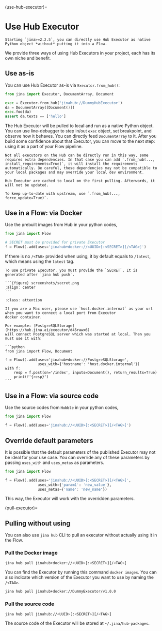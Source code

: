 (use-hub-executor)=
# Use Hub Executor

```{tip}
Starting `jina>=2.2.5`, you can directly use Hub Executor as native Python object *without* putting it into a Flow.  
```

We provide three ways of using Hub Executors in your project, each has its own niche and benefit.

## Use as-is

You can use Hub Executor as-is via `Executor.from_hub()`:

```python
from jina import Executor, DocumentArray, Document

exec = Executor.from_hub('jinahub://DummyHubExecutor')
da = DocumentArray([Document()])
exec.foo(da)
assert da.texts == ['hello']
```

The Hub Executor will be pulled to local and run as a native Python object. You can use line-debugger to step in/out `exec` object, set breakpoint, and observe how it behaves. You can directly feed `DocumentArray` to it. After you build some confidence about that Executor, you can move to the next step: using it as a part of your Flow pipeline.

```{caution}
Not all executors on the Hub can be directly run in this way, some requires extra dependencies. In that case you can add `.from_hub(..., install_requirements=True)`, it will install the requirements automatically. Be careful, these dependencies may not be compatible to your local packages and may override your local dev environment.
```

```{tip}
Hub Executor are cached to local on the first pulling. Afterwards, it will not be updated. 

To keep up-to-date with upstream, use `.from_hub(..., force_update=True)`.
```

## Use in a Flow: via Docker

Use the prebuilt images from Hub in your python codes,

```python
from jina import Flow

# SECRET must be provided for private Executor
f = Flow().add(uses='jinahub+docker://<UUID>[:<SECRET>][/<TAG>]')
```

If there is no `/<TAG>` provided when using, it by default equals to `/latest`, which means using the `latest` tag.

````{important}
To use private Executor, you must provide the `SECRET`. It is generated after `jina hub push`.

```{figure} screenshots/secret.png
:align: center
```

````

````{admonition} Attention
:class: attention

If you are a Mac user, please use `host.docker.internal` as your url when you want to connect a local port from Executor
docker container.

For example: [PostgreSQLStorage](https://hub.jina.ai/executor/d45rawx6)
will connect PostgreSQL server which was started at local. Then you must use it with:

```python
from jina import Flow, Document

f = Flow().add(uses='jinahub+docker://PostgreSQLStorage', 
               uses_with={'hostname': 'host.docker.internal'})
with f:
    resp = f.post(on='/index', inputs=Document(), return_results=True)
    print(f'{resp}')
```
````

## Use in a Flow: via source code

Use the source codes from `Hubble` in your python codes,

```python
from jina import Flow

f = Flow().add(uses='jinahub://<UUID>[:<SECRET>][/<TAG>]')
```

## Override default parameters

It is possible that the default parameters of the published Executor may not be ideal for your use case. You can override
any of these parameters by passing `uses_with` and `uses_metas` as parameters.

```python
from jina import Flow

f = Flow().add(uses='jinahub://<UUID>[:<SECRET>][/<TAG>]', 
               uses_with={'param1': 'new_value'},
               uses_metas={'name': 'new_name'})
```

This way, the Executor will work with the overridden parameters.


(pull-executor)=
## Pulling without using

You can also use `jina hub` CLI to pull an executor without actually using it in the Flow.

### Pull the Docker image

```bash
jina hub pull jinahub+docker://<UUID>[:<SECRET>][/<TAG>]
```


You can find the Executor by running this command `docker images`. You can also indicate which version of the Executor you want to use by naming the `/<TAG>`.

```bash
jina hub pull jinahub+docker://DummyExecutor/v1.0.0
```

### Pull the source code

```bash
jina hub pull jinahub://<UUID>[:<SECRET>][/<TAG>]
```


The source code of the Executor will be stored at `~/.jina/hub-packages`.

